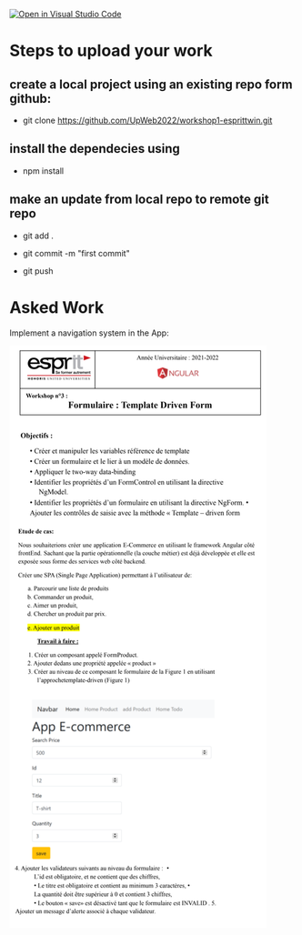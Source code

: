 [![Open in Visual Studio Code](https://classroom.github.com/assets/open-in-vscode-f059dc9a6f8d3a56e377f745f24479a46679e63a5d9fe6f495e02850cd0d8118.svg)](https://classroom.github.com/online_ide?assignment_repo_id=7489514&assignment_repo_type=AssignmentRepo)
# Steps to upload your work
## create a local project using an existing repo form github: 
  - git clone https://github.com/UpWeb2022/workshop1-esprittwin.git
## install the dependecies using 
  - npm install 
## make an update from local repo to remote git repo
  - git add .
  
  - git commit -m "first commit"
  - git push
# Asked Work
Implement a navigation system in the App:

<img src="https://github.com/badi3a/Workshop_Formulaire/blob/main/workshop.png">
